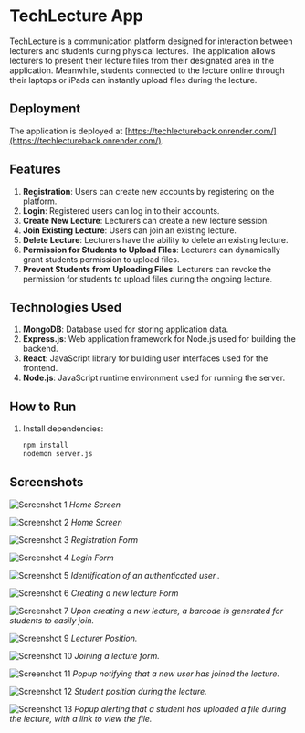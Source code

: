 # TechLecture App

TechLecture is a communication platform designed for interaction between lecturers and students during physical lectures. The application allows lecturers to present their lecture files from their designated area in the application. Meanwhile, students connected to the lecture online through their laptops or iPads can instantly upload files during the lecture.

## Deployment

The application is deployed at [https://techlectureback.onrender.com/](https://techlectureback.onrender.com/).

## Features

1. **Registration**: Users can create new accounts by registering on the platform.
2. **Login**: Registered users can log in to their accounts.
3. **Create New Lecture**: Lecturers can create a new lecture session.
4. **Join Existing Lecture**: Users can join an existing lecture.
5. **Delete Lecture**: Lecturers have the ability to delete an existing lecture.
6. **Permission for Students to Upload Files**: Lecturers can dynamically grant students permission to upload files.
7. **Prevent Students from Uploading Files**: Lecturers can revoke the permission for students to upload files during the ongoing lecture.

## Technologies Used

1. **MongoDB**: Database used for storing application data.
2. **Express.js**: Web application framework for Node.js used for building the backend.
3. **React**: JavaScript library for building user interfaces used for the frontend.
4. **Node.js**: JavaScript runtime environment used for running the server.

## How to Run

1. Install dependencies:
   ```bash
   npm install
   nodemon server.js
   
## Screenshots

![Screenshot 1](screenshots/screenshot1.png)
*Home Screen*

![Screenshot 2](screenshots/screenshot2.png)
*Home Screen*

![Screenshot 3](screenshots/screenshot3.png)
*Registration Form*

![Screenshot 4](screenshots/screenshot4.png)
*Login Form*

![Screenshot 5](screenshots/screenshot5.png)
*Identification of an authenticated user..*

![Screenshot 6](screenshots/screenshot6.png)
*Creating a new lecture Form*

![Screenshot 7](screenshots/screenshot8.png)
*Upon creating a new lecture, a barcode is generated for students to easily join.*

![Screenshot 9](screenshots/screenshot9.png)
*Lecturer Position.*

![Screenshot 10](screenshots/screenshot10.png)
*Joining a lecture form.*

![Screenshot 11](screenshots/screenshot11.png)
*Popup notifying that a new user has joined the lecture.*

![Screenshot 12](screenshots/screenshot12.png)
*Student position during the lecture.*

![Screenshot 13](screenshots/screenshot13.png)
*Popup alerting that a student has uploaded a file during the lecture, with a link to view the file.*

